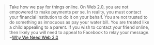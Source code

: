 ---
---

> Take how we pay for things online. On Web 2.0, you are not empowered to make payments per se. In reality, you must contact your financial institution to do it on your behalf. You are not trusted to do something as innocuous as pay your water bill. You are treated like a child appealing to a parent. If you wish to contact your friend online, then likely you will need to appeal to Facebook to relay your message. ~[Why We Need Web 3.0](https://gavofyork.medium.com/why-we-need-web-3-0-5da4f2bf95ab)
